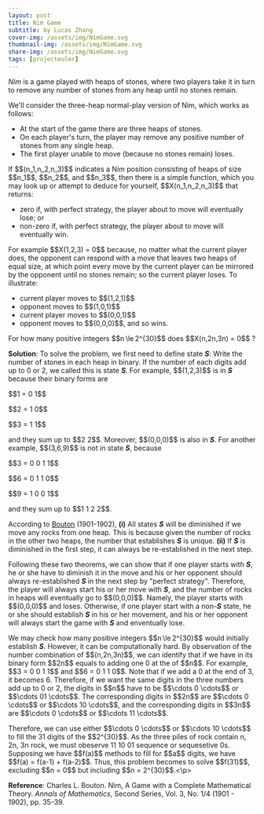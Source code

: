 ```yaml
---
layout: post
title: Nim Game
subtitle: by Lucas Zhang
cover-img: /assets/img/NimGame.svg
thumbnail-img: /assets/img/NimGame.svg
share-img: /assets/img/NimGame.svg
tags: [projecteuler]
---
```


<p><dfn>Nim</dfn> is a game played with heaps of stones, where two players take it in turn to remove any number of stones from any heap until no stones remain.</p>

<p>We'll consider the three-heap normal-play version of Nim, which works as follows:</p>
<ul>
<li>At the start of the game there are three heaps of stones.</li>
<li>On each player's turn, the player may remove any positive number of stones from any single heap.</li>
<li>The first player unable to move (because no stones remain) loses.</li>
</ul>

<p>If $$(n_1,n_2,n_3)$$ indicates a Nim position consisting of heaps of size $$n_1$$, $$n_2$$, and $$n_3$$, then there is a simple function, which you may look up or attempt to deduce for yourself, $$X(n_1,n_2,n_3)$$ that returns:</p>

<ul>
<li>zero if, with perfect strategy, the player about to move will eventually lose; or</li>
<li>non-zero if, with perfect strategy, the player about to move will eventually win.</li>
</ul>

<p>For example $$X(1,2,3) = 0$$ because, no matter what the current player does, the opponent can respond with a move that leaves two heaps of equal size, at which point every move by the current player can be mirrored by the opponent until no stones remain; so the current player loses. To illustrate:</p>

<ul>
<li>current player moves to $$(1,2,1)$$</li>
<li>opponent moves to $$(1,0,1)$$</li>
<li>current player moves to $$(0,0,1)$$</li>
<li>opponent moves to $$(0,0,0)$$, and so wins.</li>
</ul>

<p>For how many positive integers $$n \le 2^{30}$$ does $$X(n,2n,3n) = 0$$ ?</p>



<p><b>Solution</b>: To solve the problem, we first need to define state <b><i>S</i></b>: Write the number of stones in each heap in binary. If the number of each digits add up to 0 or 2, we called this is state <b><i>S</i></b>. For example, $$(1,2,3)$$ is in <b><i>S</i></b> because their binary forms are </p>
<p>$$1 = 0 1$$ </p>
<p>$$2 = 1 0$$ </p>
<p>$$3 = 1 1$$ </p>
<p>and they sum up to $$2 2$$. Moreover, $$(0,0,0)$$ is also in <b><i>S</i></b>. For another example, $$(3,6,9)$$ is not in state <b><i>S</i></b>, because </p>
<p>$$3 = 0 0 1 1$$ </p>
<p>$$6 = 0 1 1 0$$ </p>
<p>$$9 = 1 0 0 1$$ </p>
<p>and they sum up to $$1 1 2 2$$. </p>
<p>According to <a href="https://doi.org/10.2307/1967631">Bouton</a> (1901-1902), <b>(i)</b> All states <b><i>S</i></b> will be diminished if we move any rocks from one heap. This is because given the number of rocks in the other two heaps, the number that establishes <b><i>S</i></b> is unique. <b>(ii)</b> If <b><i>S</i></b> is diminished in the first step, it can always be re-established in the next step. </p>
<p>Following these two theorems, we can show that if one player starts with <b><i>S</i></b>, he or she have to diminish it in the move and his or her opponent should always re-established <b><i>S</i></b> in the next step by "perfect strategy". Therefore, the player will always start his or her move with <b><i>S</i></b>, and the number of rocks in heaps will eventually go to $$(0,0,0)$$. Namely, the player starts with $$(0,0,0)$$ and loses. Otherwise, if one player start with a non-<b><i>S</i></b> state, he or she should establish <b><i>S</i></b> in his or her movement, and his or her opponent will always start the game with <b><i>S</i></b> and enventually lose. </p>

<p>We may check how many positive integers $$n \le 2^{30}$$ would initially establish <b><i>S</i></b>. However, it can be computationally hard. By observation of the number combination of $$(n,2n,3n)$$, we can identify that if we have in its binary form $$2n$$ equals to adding one 0 at the of $$n$$. For example, $$3 = 0 0 1 1$$ and $$6 = 0 1 1 0$$. Note that if we add a 0 at the end of 3, it becomes 6. Therefore, if we want the same digits in the three numbers add up to 0 or 2, the digits in $$n$$ have to be $$\cdots 0 \cdots$$ or $$\cdots 01 \cdots$$. The corresponding digits in $$2n$$ are $$\cdots 0 \cdots$$ or $$\cdots 10 \cdots$$, and the corresponding digits in $$3n$$ are $$\cdots 0 \cdots$$ or $$\cdots 11 \cdots$$.<p/>
<p>Therefore, we can use either $$\cdots 0 \cdots$$ or $$\cdots 10 \cdots$$ to fill the 31 digits of the $$2^{30}$$. As the three piles of rock contain n, 2n, 3n rock, we must obeserve 11 10 01 sequence or sequesetive 0s. Supposing we have $$f(a)$$ methods to fill for $$a$$ digits, we have $$f(a) = f(a-1) + f(a-2)$$. Thus, this problem becomes to solve $$f(31)$$, excluding $$n = 0$$ but including $$n = 2^{30}$$.<\p>
<p><b>Reference</b>: Charles L. Bouton. Nim, A Game with a Complete Mathematical Theory. <i>Annals of Mathematics</i>, Second Series, Vol. 3, No. 1/4 (1901 - 1902), pp. 35-39.</p>
